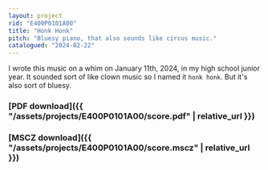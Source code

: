 ```yaml
---
layout: project
rid: "E400P0101A00"
title: "Honk Honk"
pitch: "Bluesy piano, that also sounds like circus music."
catalogued: "2024-02-22"
---
```


I wrote this music on a whim on January 11th, 2024, in my high school junior
year. It sounded sort of like clown music so I named it `honk honk`. But it's
also sort of bluesy.

### [PDF download]({{ "/assets/projects/E400P0101A00/score.pdf" | relative_url }})
### [MSCZ download]({{ "/assets/projects/E400P0101A00/score.mscz" | relative_url }})


